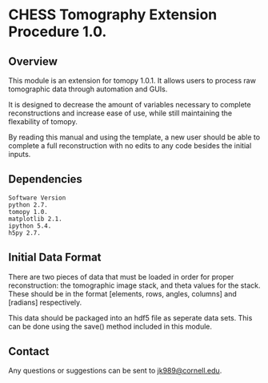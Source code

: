 # CHESS Tomography Extension Procedure 1.0.

## Overview

This module is an extension for tomopy 1.0.1. It allows users to process raw tomographic data
through automation and GUIs.

It is designed to decrease the amount of variables necessary to complete reconstructions and increase
ease of use, while still maintaining the flexability of tomopy.

By reading this manual and using the template, a new user should be able to complete a full
reconstruction with no edits to any code besides the initial inputs.

## Dependencies

```
Software Version
python 2.7.
tomopy 1.0.
matplotlib 2.1.
ipython 5.4.
h5py 2.7.
```
## Initial Data Format

There are two pieces of data that must be loaded in order for proper reconstruction: the tomographic
image stack, and theta values for the stack. These should be in the format [elements, rows, angles,
columns] and [radians] respectively.

This data should be packaged into an hdf5 file as seperate data sets. This can be done using
the save() method included in this module.


## Contact

Any questions or suggestions can be sent to jk989@cornell.edu.



